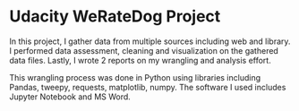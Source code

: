 # Udacity WeRateDog Project

In this project, I gather data from multiple sources including web and library.
I performed data assessment, cleaning and visualization on the gathered data files. Lastly, I wrote 2 reports on my wrangling  and analysis effort.

This wrangling process was done in Python using libraries including Pandas, tweepy, requests, matplotlib, numpy.
The software I used includes Jupyter Notebook and MS Word. 
